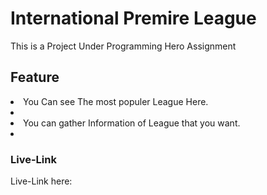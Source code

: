 # International Premire League

This is a Project Under Programming Hero Assignment

## Feature
<li> You Can see The most populer League Here.<li>
<li>You can gather Information of League that you want.<li>

### Live-Link
Live-Link here: 